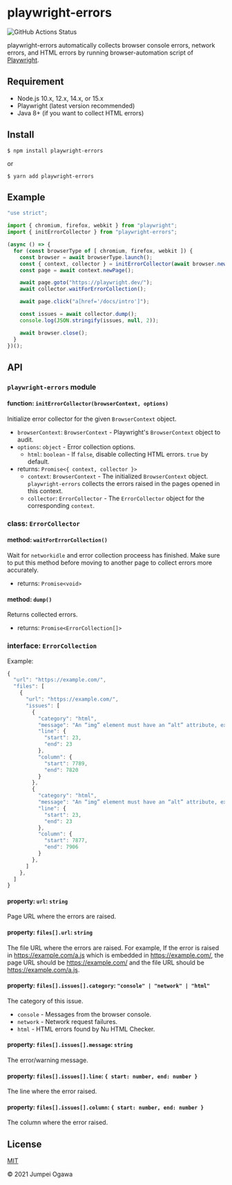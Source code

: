 # playwright-errors

![GitHub Actions Status](https://github.com/phanect/sitegazer/workflows/GitHub%20Actions/badge.svg)

playwright-errors automatically collects browser console errors, network errors, and HTML errors by running browser-automation script of [Playwright](https://playwright.dev/).

## Requirement

- Node.js 10.x, 12.x, 14.x, or 15.x
- Playwright (latest version recommended)
- Java 8+ (if you want to collect HTML errors)

## Install

```shell
$ npm install playwright-errors
```

or

```shell
$ yarn add playwright-errors
```

## Example

```javascript
"use strict";

import { chromium, firefox, webkit } from "playwright";
import { initErrorCollector } from "playwright-errors";

(async () => {
  for (const browserType of [ chromium, firefox, webkit ]) {
    const browser = await browserType.launch();
    const { context, collector } = initErrorCollector(await browser.newContext());
    const page = await context.newPage();

    await page.goto("https://playwright.dev/");
    await collector.waitForErrorCollection();

    await page.click("a[href='/docs/intro']");

    const issues = await collector.dump();
    console.log(JSON.stringify(issues, null, 2));

    await browser.close();
  }
})();
```

## API

### `playwright-errors` module

#### function: `initErrorCollector(browserContext, options)`

Initialize error collector for the given `BrowserContext` object.

- `browserContext`: `BrowserContext` - Playwright's `BrowserContext` object to audit.
- `options`: `object` - Error collection options.
  - `html`: `boolean` - If `false`, disable collecting HTML errors. `true` by default.
- returns: `Promise<{ context, collector }>`
  - `context`: `BrowserContext` - The initialized `BrowserContext` object. `playwright-errors` collects the errors raised in the pages opened in this context.
  - `collector`: `ErrorCollector` - The `ErrorCollector` object for the corresponding `context`.

### class: `ErrorCollector`

#### method: `waitForErrorCollection()`

Wait for `networkidle` and error collection proceess has finished.
Make sure to put this method before moving to another page to collect errors more accurately.

- returns: `Promise<void>`

#### method: `dump()`

Returns collected errors.

- returns: `Promise<ErrorCollection[]>`

### interface: `ErrorCollection`

Example:

```javascript
{
  "url": "https://example.com/",
  "files": [
    {
      "url": "https://example.com/",
      "issues": [
        {
          "category": "html",
          "message": "An “img” element must have an “alt” attribute, except under certain conditions. For details, consult guidance on providing text alternatives for images.",
          "line": {
            "start": 23,
            "end": 23
          },
          "column": {
            "start": 7789,
            "end": 7820
          }
        },
        {
          "category": "html",
          "message": "An “img” element must have an “alt” attribute, except under certain conditions. For details, consult guidance on providing text alternatives for images.",
          "line": {
            "start": 23,
            "end": 23
          },
          "column": {
            "start": 7877,
            "end": 7906
          }
        },
      ]
    },
  ]
}
```

#### property: `url`: `string`

Page URL where the errors are raised.

#### property: `files[].url`: `string`

The file URL where the errors are raised.
For example, If the error is raised in https://example.com/a.js which is embedded in https://example.com/, the page URL should be https://example.com/ and the file URL should be https://example.com/a.js.

#### property: `files[].issues[].category`: `"console" | "network" | "html"`

The category of this issue.

- `console` - Messages from the browser console.
- `network` - Network request failures.
- `html` - HTML errors found by Nu HTML Checker.

#### property: `files[].issues[].message`: `string`

The error/warning message.

#### property: `files[].issues[].line`: `{ start: number, end: number }`

The line where the error raised.

#### property: `files[].issues[].column`: `{ start: number, end: number }`

The column where the error raised.

## License

[MIT](https://opensource.org/licenses/MIT)

&copy; 2021 Jumpei Ogawa
